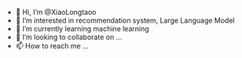 - 👋 Hi, I’m @XiaoLongtaoo
- 👀 I’m interested in recommendation system, Large Language Model
- 🌱 I’m currently learning machine learning
- 💞️ I’m looking to collaborate on ...
- 📫 How to reach me ...

<!---
XiaoLongtaoo/XiaoLongtaoo is a ✨ special ✨ repository because its `README.md` (this file) appears on your GitHub profile.
You can click the Preview link to take a look at your changes.
--->
